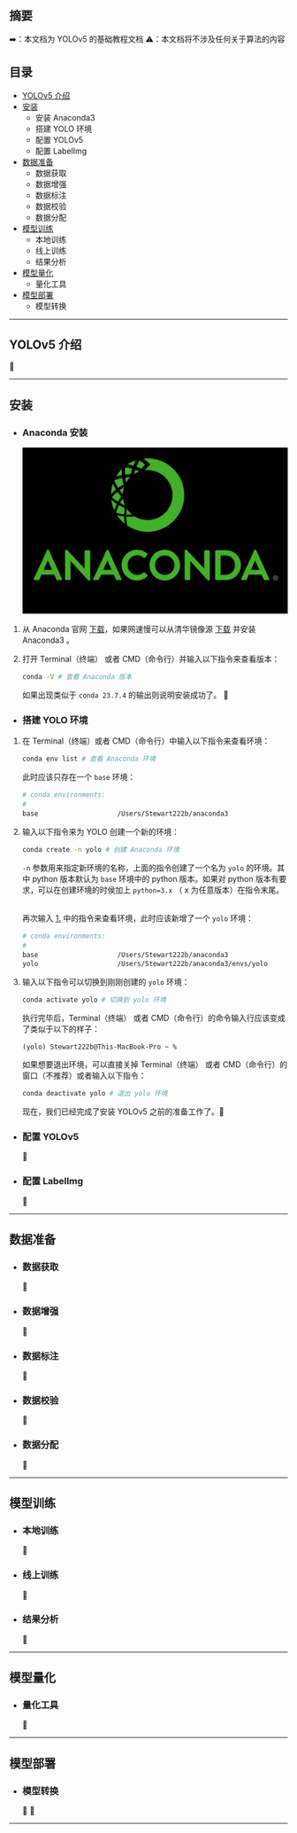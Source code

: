 ## 摘要
:arrow_right:：本文档为 YOLOv5 的基础教程文档
:warning:：本文档将不涉及任何关于算法的内容

## 目录
- [YOLOv5 介绍](#yolov5-介绍)
- [安装](#安装)
    - 安装 Anaconda3
    - 搭建 YOLO 环境
    - 配置 YOLOv5
    - 配置 LabelImg
- [数据准备](#数据准备)
    - 数据获取
    - 数据增强
    - 数据标注
    - 数据校验
    - 数据分配
- [模型训练](#模型训练)
    - 本地训练
    - 线上训练
    - 结果分析
- [模型量化](#模型量化)
    - 量化工具
- [模型部署](#模型部署)
    - 模型转换

---

## YOLOv5 介绍

:triangular_flag_on_post:

---

## 安装

- ### Anaconda 安装
    ![conda](conda.jpeg)

1. 从 Anaconda 官网 [下载](https://www.anaconda.com/download)，如果网速慢可以从清华镜像源 [下载](https://mirrors.tuna.tsinghua.edu.cn/anaconda/archive/) 并安装 Anaconda3 。

2. 打开 Terminal（终端） 或者 CMD（命令行）并输入以下指令来查看版本：
    ```bash
    conda -V # 查看 Anaconda 版本
    ```
    如果出现类似于 `conda 23.7.4` 的输出则说明安装成功了。 :triangular_flag_on_post:

- ### 搭建 YOLO 环境

1. <span id="jump"></span>在 Terminal（终端）或者 CMD（命令行）中输入以下指令来查看环境：
    ```bash
    conda env list # 查看 Anaconda 环境
    ```
    此时应该只存在一个 `base` 环境：
    ```bash
    # conda environments:
    #
    base                    /Users/Stewart222b/anaconda3
    ```

2. 输入以下指令来为 YOLO 创建一个新的环境：
    ```bash
    conda create -n yolo # 创建 Anaconda 环境
    ```
    `-n` 参数用来指定新环境的名称，上面的指令创建了一个名为 `yolo` 的环境。其中 python 版本默认为 `base` 环境中的 python 版本。如果对 python 版本有要求，可以在创建环境的时侯加上 `python=3.x` （ x 为任意版本）在指令末尾。
    
    <br>再次输入 [1.](#jump) 中的指令来查看环境，此时应该新增了一个 `yolo` 环境：
    ```bash
    # conda environments:
    #
    base                    /Users/Stewart222b/anaconda3
    yolo                    /Users/Stewart222b/anaconda3/envs/yolo
    ```
3. 输入以下指令可以切换到刚刚创建的 `yolo` 环境：
    ```bash
    conda activate yolo # 切换到 yolo 环境
    ```
    执行完毕后，Terminal（终端） 或者 CMD（命令行）的命令输入行应该变成了类似于以下的样子：
    ```
    (yolo) Stewart222b@This-MacBook-Pro ~ % 
    ```
    如果想要退出环境，可以直接关掉 Terminal（终端） 或者 CMD（命令行）的窗口（不推荐）或者输入以下指令：
    ```bash
    conda deactivate yolo # 退出 yolo 环境
    ```

    现在，我们已经完成了安装 YOLOv5 之前的准备工作了。:triangular_flag_on_post:

- ### 配置 YOLOv5
    :triangular_flag_on_post:

- ### 配置 LabelImg
    :triangular_flag_on_post:

---

## 数据准备

- ### 数据获取
    :triangular_flag_on_post:
- ### 数据增强
    :triangular_flag_on_post:
- ### 数据标注
    :triangular_flag_on_post:
- ### 数据校验
    :triangular_flag_on_post:
- ### 数据分配
    :triangular_flag_on_post:

---

## 模型训练

- ### 本地训练
    :triangular_flag_on_post:
- ### 线上训练
    :triangular_flag_on_post:
- ### 结果分析
    :triangular_flag_on_post:

---

## 模型量化

- ### 量化工具
    :triangular_flag_on_post:

---

## 模型部署

- ### 模型转换
    :triangular_flag_on_post:
    :triangular_flag_on_post:

---